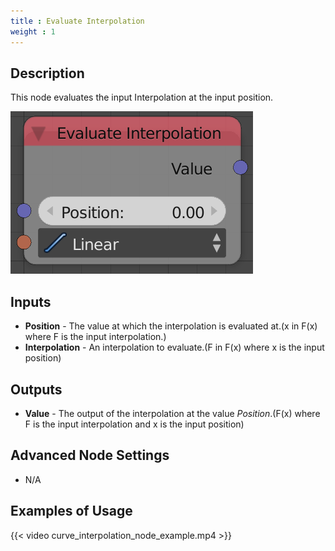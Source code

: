 ```yaml
---
title : Evaluate Interpolation
weight : 1
---
```


## Description

This node evaluates the input Interpolation at the input position.

![image](evaluate_interpolation_node.png)

## Inputs

- **Position** - The value at which the interpolation is evaluated
    at.(<span class="title-ref">x</span> in
    <span class="title-ref">F(x)</span> where
    <span class="title-ref">F</span> is the input interpolation.)
- **Interpolation** - An interpolation to
    evaluate.(<span class="title-ref">F</span> in
    <span class="title-ref">F(x)</span> where
    <span class="title-ref">x</span> is the input position)

## Outputs

- **Value** - The output of the interpolation at the value
    *Position*.(<span class="title-ref">F(x)</span> where
    <span class="title-ref">F</span> is the input interpolation and
    <span class="title-ref">x</span> is the input position)

## Advanced Node Settings

- N/A

## Examples of Usage

{{< video curve_interpolation_node_example.mp4 >}}
